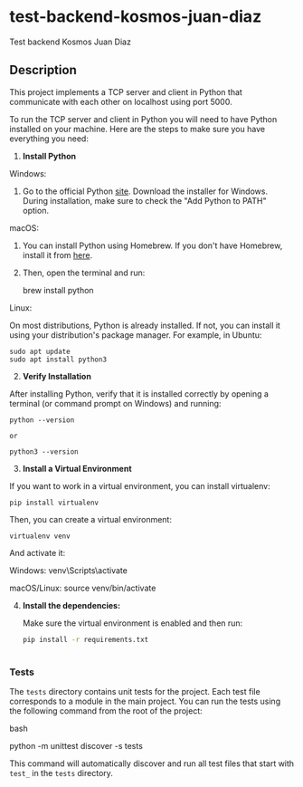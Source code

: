 # test-backend-kosmos-juan-diaz
Test backend Kosmos Juan Diaz


## Description
This project implements a TCP server and client in Python that communicate with each other on localhost using port 5000.

To run the TCP server and client in Python you will need to have Python installed on your machine. Here are the steps to make sure you have everything you need:


1. **Install Python**

Windows:

1. Go to the official Python [site](https://www.python.org/downloads/).
Download the installer for Windows.
During installation, make sure to check the "Add Python to PATH" option.

macOS:

1. You can install Python using Homebrew. If you don't have Homebrew, install it from [here](https://brew.sh/).

2. Then, open the terminal and run:

     brew install python

Linux:

On most distributions, Python is already installed. If not, you can install it using your distribution's package manager. For example, in Ubuntu:

    sudo apt update
    sudo apt install python3

2. **Verify Installation**

After installing Python, verify that it is installed correctly by opening a terminal (or command prompt on Windows) and running:

    python --version

    or 

    python3 --version


3. **Install a Virtual Environment**

If you want to work in a virtual environment, you can install virtualenv:

    pip install virtualenv

Then, you can create a virtual environment:
    
    virtualenv venv

And activate it:

Windows:
    venv\Scripts\activate

macOS/Linux:
    source venv/bin/activate


4. **Install the dependencies:**

   Make sure the virtual environment is enabled and then run:

   ```bash
   pip install -r requirements.txt


#


### Tests

The `tests` directory contains unit tests for the project. Each test file corresponds to a module in the main project. You can run the tests using the following command from the root of the project:

bash

python -m unittest discover -s tests



This command will automatically discover and run all test files that start with `test_` in the `tests` directory.